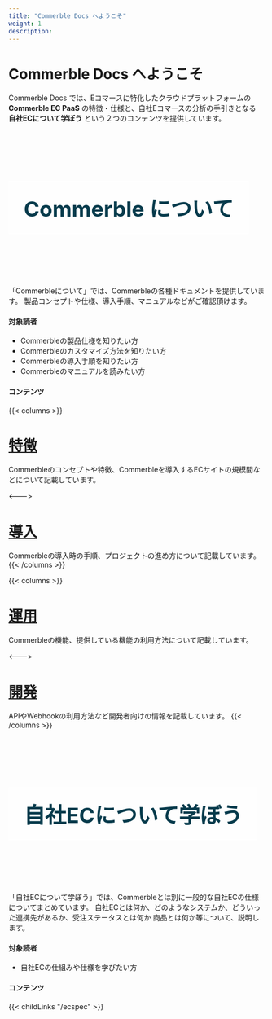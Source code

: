 ```yaml
---
title: "Commerble Docs へようこそ"
weight: 1
description: 
---
```

# Commerble Docs へようこそ
Commerble Docs では、Eコマースに特化したクラウドプラットフォームの  **Commerble EC PaaS** の特徴・仕様と、自社Eコマースの分析の手引きとなる **自社ECについて学ぼう** という２つのコンテンツを提供しています。

<style>
.hero {
 width: 100%;
 padding: 70px 0;
 background-repeat:no-repeat;
 background-position : 50% 30%;
 background-size: cover;
}
.hero-span {
 display: inline-block;
 color: #073b4c;
 font-size: 2.6rem;
 font-weight: bold;
 padding: 20px 30px;
 border-top: 2px solid #fff;
 border-bottom: 2px solid #fff;
 background-color: rgba(255, 255, 255, 0.6);
}
</style>

<div class="hero" style="background-image:url('commerble_hero.jpeg')">
  <h2>
    <span class="hero-span">Commerble について</span>
  </h2>
</div>

「Commerbleについて」では、Commerbleの各種ドキュメントを提供しています。
製品コンセプトや仕様、導入手順、マニュアルなどがご確認頂けます。

#### 対象読者
- Commerbleの製品仕様を知りたい方
- Commerbleのカスタマイズ方法を知りたい方
- Commerbleの導入手順を知りたい方
- Commerbleのマニュアルを読みたい方

#### コンテンツ

{{< columns >}}
# [特徴](./commerble/features)
Commerbleのコンセプトや特徴、Commerbleを導入するECサイトの規模間などについて記載しています。

<---> 

# [導入](./commerble/introduction)
Commerbleの導入時の手順、プロジェクトの進め方について記載しています。
{{< /columns >}}

{{< columns >}}
# [運用](./commerble/management)
Commerbleの機能、提供している機能の利用方法について記載しています。

<---> 

# [開発](./commerble/development)
APIやWebhookの利用方法など開発者向けの情報を記載しています。
{{< /columns >}}

<div class="hero" style="background-image:url('ecspec_hero.jpeg')">
  <h2 class="hero-title">
    <span class="hero-span">自社ECについて学ぼう</span>
  </h2>
</div>

「自社ECについて学ぼう」では、Commerbleとは別に一般的な自社ECの仕様についてまとめています。
自社ECとは何か、どのようなシステムか、どういった連携先があるか、受注ステータスとは何か
商品とは何か等について、説明します。

#### 対象読者
- 自社ECの仕組みや仕様を学びたい方

#### コンテンツ

{{< childLinks "/ecspec" >}}


